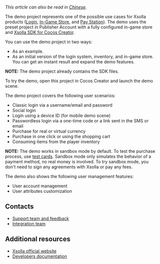 *This article can also be read in [Chinese](https://github.com/xsolla/commerce-cocos-sdk/blob/master/README-zh.md).*

The demo project represents one of the possible use cases for Xsolla products ([Login](https://developers.xsolla.com/doc/login/), [In-Game Store](https://developers.xsolla.com/doc/in-game-store/), and [Pay Station](https://developers.xsolla.com/doc/pay-station/)). The demo uses the preset project in Publisher Account with a fully configured in-game store and [Xsolla SDK for Cocos Creator](https://github.com/xsolla/commerce-cocos-sdk/blob/master/extensions/xsolla-commerce-sdk/LICENSE.txt).

You can use the demo project in two ways:
* As an example.
* As an initial version of the login system, inventory, and in-game store. You can get an instant result and expand the demo features.

**NOTE:** The demo project already contains the SDK files. 

To try the demo, open this project in Cocos Creator and launch the demo scene.

The demo project covers the following user scenarios:

* Classic login via a username/email and password
* Social login
* Login using a device ID (for mobile demo scene)
* Passwordless login via a one-time code or a link sent in the SMS or email
* Purchase for real or virtual currency
* Purchase in one click or using the shopping cart
* Consuming items from the player inventory

**NOTE:** The demo works in sandbox mode by default. To test the purchase process, use [test cards](https://developers.xsolla.com/doc/pay-station/references/test-cards/). Sandbox mode only simulates the behavior of a payment method, no real money is involved. To try sandbox mode, you don't need to sign any agreements with Xsolla or pay any fees.

The demo also shows the following user management features:

* User account management
* User attributes customization


## Contacts

* [Support team and feedback](https://xsolla.com/partner-support)
* [Integration team](mailto:integration@xsolla.com)


## Additional resources

* [Xsolla official website](https://xsolla.com/)
* [Developers documentation](https://developers.xsolla.com/sdk/cocos//?utm_source=sdk&utm_medium=cocos-store)